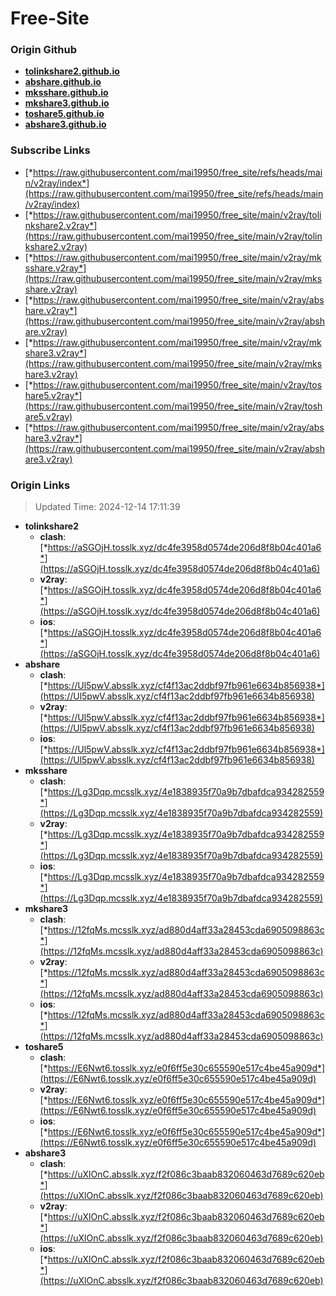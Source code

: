 # Free-Site

### Origin Github

- [**tolinkshare2.github.io**](https://github.com/tolinkshare2/tolinkshare2.github.io)
- [**abshare.github.io**](https://github.com/abshare/abshare.github.io)
- [**mksshare.github.io**](https://github.com/mksshare/mksshare.github.io)
- [**mkshare3.github.io**](https://github.com/mkshare3/mkshare3.github.io)
- [**toshare5.github.io**](https://github.com/toshare5/toshare5.github.io)
- [**abshare3.github.io**](https://github.com/abshare3/abshare3.github.io)

### Subscribe Links

- [*https://raw.githubusercontent.com/mai19950/free_site/refs/heads/main/v2ray/index*](https://raw.githubusercontent.com/mai19950/free_site/refs/heads/main/v2ray/index)
- [*https://raw.githubusercontent.com/mai19950/free_site/main/v2ray/tolinkshare2.v2ray*](https://raw.githubusercontent.com/mai19950/free_site/main/v2ray/tolinkshare2.v2ray)
- [*https://raw.githubusercontent.com/mai19950/free_site/main/v2ray/mksshare.v2ray*](https://raw.githubusercontent.com/mai19950/free_site/main/v2ray/mksshare.v2ray)
- [*https://raw.githubusercontent.com/mai19950/free_site/main/v2ray/abshare.v2ray*](https://raw.githubusercontent.com/mai19950/free_site/main/v2ray/abshare.v2ray)
- [*https://raw.githubusercontent.com/mai19950/free_site/main/v2ray/mkshare3.v2ray*](https://raw.githubusercontent.com/mai19950/free_site/main/v2ray/mkshare3.v2ray)
- [*https://raw.githubusercontent.com/mai19950/free_site/main/v2ray/toshare5.v2ray*](https://raw.githubusercontent.com/mai19950/free_site/main/v2ray/toshare5.v2ray)
- [*https://raw.githubusercontent.com/mai19950/free_site/main/v2ray/abshare3.v2ray*](https://raw.githubusercontent.com/mai19950/free_site/main/v2ray/abshare3.v2ray)

### Origin Links

> Updated Time: 2024-12-14 17:11:39

- **tolinkshare2**
  - **clash**: [*https://aSGOjH.tosslk.xyz/dc4fe3958d0574de206d8f8b04c401a6*](https://aSGOjH.tosslk.xyz/dc4fe3958d0574de206d8f8b04c401a6)
  - **v2ray**: [*https://aSGOjH.tosslk.xyz/dc4fe3958d0574de206d8f8b04c401a6*](https://aSGOjH.tosslk.xyz/dc4fe3958d0574de206d8f8b04c401a6)
  - **ios**: [*https://aSGOjH.tosslk.xyz/dc4fe3958d0574de206d8f8b04c401a6*](https://aSGOjH.tosslk.xyz/dc4fe3958d0574de206d8f8b04c401a6)
- **abshare**
  - **clash**: [*https://Ul5pwV.absslk.xyz/cf4f13ac2ddbf97fb961e6634b856938*](https://Ul5pwV.absslk.xyz/cf4f13ac2ddbf97fb961e6634b856938)
  - **v2ray**: [*https://Ul5pwV.absslk.xyz/cf4f13ac2ddbf97fb961e6634b856938*](https://Ul5pwV.absslk.xyz/cf4f13ac2ddbf97fb961e6634b856938)
  - **ios**: [*https://Ul5pwV.absslk.xyz/cf4f13ac2ddbf97fb961e6634b856938*](https://Ul5pwV.absslk.xyz/cf4f13ac2ddbf97fb961e6634b856938)
- **mksshare**
  - **clash**: [*https://Lg3Dqp.mcsslk.xyz/4e1838935f70a9b7dbafdca934282559*](https://Lg3Dqp.mcsslk.xyz/4e1838935f70a9b7dbafdca934282559)
  - **v2ray**: [*https://Lg3Dqp.mcsslk.xyz/4e1838935f70a9b7dbafdca934282559*](https://Lg3Dqp.mcsslk.xyz/4e1838935f70a9b7dbafdca934282559)
  - **ios**: [*https://Lg3Dqp.mcsslk.xyz/4e1838935f70a9b7dbafdca934282559*](https://Lg3Dqp.mcsslk.xyz/4e1838935f70a9b7dbafdca934282559)
- **mkshare3**
  - **clash**: [*https://12fqMs.mcsslk.xyz/ad880d4aff33a28453cda6905098863c*](https://12fqMs.mcsslk.xyz/ad880d4aff33a28453cda6905098863c)
  - **v2ray**: [*https://12fqMs.mcsslk.xyz/ad880d4aff33a28453cda6905098863c*](https://12fqMs.mcsslk.xyz/ad880d4aff33a28453cda6905098863c)
  - **ios**: [*https://12fqMs.mcsslk.xyz/ad880d4aff33a28453cda6905098863c*](https://12fqMs.mcsslk.xyz/ad880d4aff33a28453cda6905098863c)
- **toshare5**
  - **clash**: [*https://E6Nwt6.tosslk.xyz/e0f6ff5e30c655590e517c4be45a909d*](https://E6Nwt6.tosslk.xyz/e0f6ff5e30c655590e517c4be45a909d)
  - **v2ray**: [*https://E6Nwt6.tosslk.xyz/e0f6ff5e30c655590e517c4be45a909d*](https://E6Nwt6.tosslk.xyz/e0f6ff5e30c655590e517c4be45a909d)
  - **ios**: [*https://E6Nwt6.tosslk.xyz/e0f6ff5e30c655590e517c4be45a909d*](https://E6Nwt6.tosslk.xyz/e0f6ff5e30c655590e517c4be45a909d)
- **abshare3**
  - **clash**: [*https://uXlOnC.absslk.xyz/f2f086c3baab832060463d7689c620eb*](https://uXlOnC.absslk.xyz/f2f086c3baab832060463d7689c620eb)
  - **v2ray**: [*https://uXlOnC.absslk.xyz/f2f086c3baab832060463d7689c620eb*](https://uXlOnC.absslk.xyz/f2f086c3baab832060463d7689c620eb)
  - **ios**: [*https://uXlOnC.absslk.xyz/f2f086c3baab832060463d7689c620eb*](https://uXlOnC.absslk.xyz/f2f086c3baab832060463d7689c620eb)
